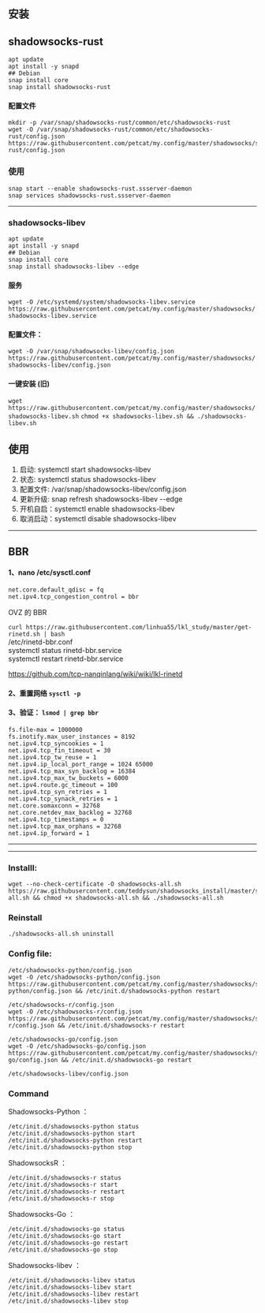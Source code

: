 ## 安装

## shadowsocks-rust

```
apt update
apt install -y snapd
## Debian
snap install core 
snap install shadowsocks-rust
```

#### 配置文件

```
mkdir -p /var/snap/shadowsocks-rust/common/etc/shadowsocks-rust
wget -O /var/snap/shadowsocks-rust/common/etc/shadowsocks-rust/config.json https://raw.githubusercontent.com/petcat/my.config/master/shadowsocks/shadowsocks-rust/config.json
```

### 使用
```
snap start --enable shadowsocks-rust.ssserver-daemon
snap services shadowsocks-rust.ssserver-daemon

```


---
### shadowsocks-libev
```
apt update
apt install -y snapd
## Debian
snap install core 
snap install shadowsocks-libev --edge
```
#### 服务   

`wget -O /etc/systemd/system/shadowsocks-libev.service https://raw.githubusercontent.com/petcat/my.config/master/shadowsocks/shadowsocks-libev.service`

#### 配置文件：

`wget -O /var/snap/shadowsocks-libev/config.json https://raw.githubusercontent.com/petcat/my.config/master/shadowsocks/shadowsocks-libev/config.json`


#### 一键安装 (旧)

`wget https://raw.githubusercontent.com/petcat/my.config/master/shadowsocks/shadowsocks-libev.sh`
`chmod +x shadowsocks-libev.sh && ./shadowsocks-libev.sh`

## 使用

1. 启动: systemctl start shadowsocks-libev
2. 状态: systemctl status shadowsocks-libev
3. 配置文件: /var/snap/shadowsocks-libev/config.json
4. 更新升级: snap refresh shadowsocks-libev --edge
5. 开机自启：systemctl enable shadowsocks-libev
6. 取消启动：systemctl disable shadowsocks-libev
---



## BBR

#### 1、nano /etc/sysctl.conf
```
net.core.default_qdisc = fq
net.ipv4.tcp_congestion_control = bbr
```

OVZ 的 BBR

`curl https://raw.githubusercontent.com/linhua55/lkl_study/master/get-rinetd.sh | bash`     
/etc/rinetd-bbr.conf    
systemctl status rinetd-bbr.service    
systemctl restart rinetd-bbr.service   

https://github.com/tcp-nanqinlang/wiki/wiki/lkl-rinetd    

#### 2、重置网络 `sysctl -p`

#### 3、验证： `lsmod | grep bbr`

```
fs.file-max = 1000000
fs.inotify.max_user_instances = 8192
net.ipv4.tcp_syncookies = 1
net.ipv4.tcp_fin_timeout = 30
net.ipv4.tcp_tw_reuse = 1
net.ipv4.ip_local_port_range = 1024 65000
net.ipv4.tcp_max_syn_backlog = 16384
net.ipv4.tcp_max_tw_buckets = 6000
net.ipv4.route.gc_timeout = 100
net.ipv4.tcp_syn_retries = 1
net.ipv4.tcp_synack_retries = 1
net.core.somaxconn = 32768
net.core.netdev_max_backlog = 32768
net.ipv4.tcp_timestamps = 0
net.ipv4.tcp_max_orphans = 32768
net.ipv4.ip_forward = 1
```


---
---



### Installl:
```
wget --no-check-certificate -O shadowsocks-all.sh https://raw.githubusercontent.com/teddysun/shadowsocks_install/master/shadowsocks-all.sh && chmod +x shadowsocks-all.sh && ./shadowsocks-all.sh
```

### Reinstall
`./shadowsocks-all.sh uninstall`

### Config file:
```
/etc/shadowsocks-python/config.json
wget -O /etc/shadowsocks-python/config.json https://raw.githubusercontent.com/petcat/my.config/master/shadowsocks/shadowsocks-python/config.json && /etc/init.d/shadowsocks-python restart

/etc/shadowsocks-r/config.json
wget -O /etc/shadowsocks-r/config.json https://raw.githubusercontent.com/petcat/my.config/master/shadowsocks/shadowsocks-r/config.json && /etc/init.d/shadowsocks-r restart

/etc/shadowsocks-go/config.json
wget -O /etc/shadowsocks-go/config.json https://raw.githubusercontent.com/petcat/my.config/master/shadowsocks/shadowsocks-go/config.json && /etc/init.d/shadowsocks-go restart

/etc/shadowsocks-libev/config.json
```

### Command

Shadowsocks-Python ：
```
/etc/init.d/shadowsocks-python status
/etc/init.d/shadowsocks-python start
/etc/init.d/shadowsocks-python restart
/etc/init.d/shadowsocks-python stop
```

ShadowsocksR ：
```
/etc/init.d/shadowsocks-r status
/etc/init.d/shadowsocks-r start
/etc/init.d/shadowsocks-r restart
/etc/init.d/shadowsocks-r stop
```
Shadowsocks-Go ：
```
/etc/init.d/shadowsocks-go status
/etc/init.d/shadowsocks-go start
/etc/init.d/shadowsocks-go restart
/etc/init.d/shadowsocks-go stop
```
Shadowsocks-libev ：
```
/etc/init.d/shadowsocks-libev status
/etc/init.d/shadowsocks-libev start
/etc/init.d/shadowsocks-libev restart
/etc/init.d/shadowsocks-libev stop
```

